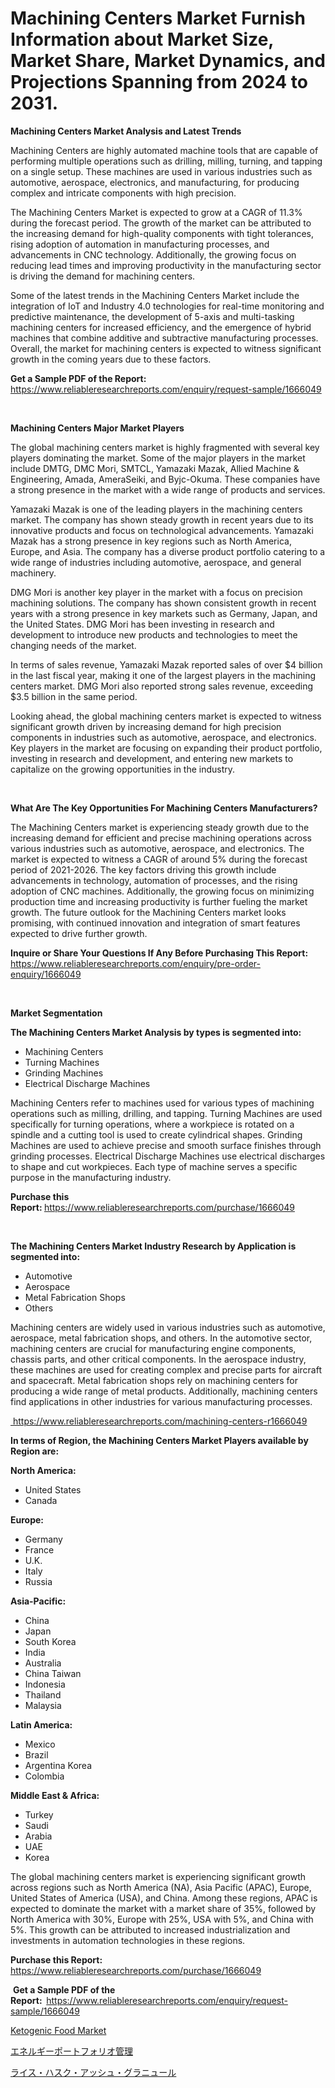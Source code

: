 <p><h1>Machining Centers Market Furnish Information about Market Size, Market Share, Market Dynamics, and Projections Spanning from 2024 to 2031.</h1></p><p><strong>Machining Centers Market Analysis and Latest Trends</strong></p>
<p><p>Machining Centers are highly automated machine tools that are capable of performing multiple operations such as drilling, milling, turning, and tapping on a single setup. These machines are used in various industries such as automotive, aerospace, electronics, and manufacturing, for producing complex and intricate components with high precision.</p><p>The Machining Centers Market is expected to grow at a CAGR of 11.3% during the forecast period. The growth of the market can be attributed to the increasing demand for high-quality components with tight tolerances, rising adoption of automation in manufacturing processes, and advancements in CNC technology. Additionally, the growing focus on reducing lead times and improving productivity in the manufacturing sector is driving the demand for machining centers.</p><p>Some of the latest trends in the Machining Centers Market include the integration of IoT and Industry 4.0 technologies for real-time monitoring and predictive maintenance, the development of 5-axis and multi-tasking machining centers for increased efficiency, and the emergence of hybrid machines that combine additive and subtractive manufacturing processes. Overall, the market for machining centers is expected to witness significant growth in the coming years due to these factors.</p></p>
<p><strong>Get a Sample PDF of the Report:&nbsp;</strong> <a href="https://www.reliableresearchreports.com/enquiry/request-sample/1666049">https://www.reliableresearchreports.com/enquiry/request-sample/1666049</a></p>
<p>&nbsp;</p>
<p><strong>Machining Centers Major Market Players</strong></p>
<p><p>The global machining centers market is highly fragmented with several key players dominating the market. Some of the major players in the market include DMTG, DMC Mori, SMTCL, Yamazaki Mazak, Allied Machine & Engineering, Amada, AmeraSeiki, and Byjc-Okuma. These companies have a strong presence in the market with a wide range of products and services.</p><p>Yamazaki Mazak is one of the leading players in the machining centers market. The company has shown steady growth in recent years due to its innovative products and focus on technological advancements. Yamazaki Mazak has a strong presence in key regions such as North America, Europe, and Asia. The company has a diverse product portfolio catering to a wide range of industries including automotive, aerospace, and general machinery.</p><p>DMG Mori is another key player in the market with a focus on precision machining solutions. The company has shown consistent growth in recent years with a strong presence in key markets such as Germany, Japan, and the United States. DMG Mori has been investing in research and development to introduce new products and technologies to meet the changing needs of the market.</p><p>In terms of sales revenue, Yamazaki Mazak reported sales of over $4 billion in the last fiscal year, making it one of the largest players in the machining centers market. DMG Mori also reported strong sales revenue, exceeding $3.5 billion in the same period.</p><p>Looking ahead, the global machining centers market is expected to witness significant growth driven by increasing demand for high precision components in industries such as automotive, aerospace, and electronics. Key players in the market are focusing on expanding their product portfolio, investing in research and development, and entering new markets to capitalize on the growing opportunities in the industry.</p></p>
<p>&nbsp;</p>
<p><strong>What Are The Key Opportunities For Machining Centers Manufacturers?</strong></p>
<p><p>The Machining Centers market is experiencing steady growth due to the increasing demand for efficient and precise machining operations across various industries such as automotive, aerospace, and electronics. The market is expected to witness a CAGR of around 5% during the forecast period of 2021-2026. The key factors driving this growth include advancements in technology, automation of processes, and the rising adoption of CNC machines. Additionally, the growing focus on minimizing production time and increasing productivity is further fueling the market growth. The future outlook for the Machining Centers market looks promising, with continued innovation and integration of smart features expected to drive further growth.</p></p>
<p><strong>Inquire or Share Your Questions If Any Before Purchasing This Report:</strong> <a href="https://www.reliableresearchreports.com/enquiry/pre-order-enquiry/1666049">https://www.reliableresearchreports.com/enquiry/pre-order-enquiry/1666049</a></p>
<p>&nbsp;</p>
<p><strong>Market Segmentation</strong></p>
<p><strong>The Machining Centers Market Analysis by types is segmented into:</strong></p>
<p><ul><li>Machining Centers</li><li>Turning Machines</li><li>Grinding Machines</li><li>Electrical Discharge Machines</li></ul></p>
<p><p>Machining Centers refer to machines used for various types of machining operations such as milling, drilling, and tapping. Turning Machines are used specifically for turning operations, where a workpiece is rotated on a spindle and a cutting tool is used to create cylindrical shapes. Grinding Machines are used to achieve precise and smooth surface finishes through grinding processes. Electrical Discharge Machines use electrical discharges to shape and cut workpieces. Each type of machine serves a specific purpose in the manufacturing industry.</p></p>
<p><strong>Purchase this Report:&nbsp;</strong><a href="https://www.reliableresearchreports.com/purchase/1666049">https://www.reliableresearchreports.com/purchase/1666049</a></p>
<p>&nbsp;</p>
<p><strong>The Machining Centers Market Industry Research by Application is segmented into:</strong></p>
<p><ul><li>Automotive</li><li>Aerospace</li><li>Metal Fabrication Shops</li><li>Others</li></ul></p>
<p><p>Machining centers are widely used in various industries such as automotive, aerospace, metal fabrication shops, and others. In the automotive sector, machining centers are crucial for manufacturing engine components, chassis parts, and other critical components. In the aerospace industry, these machines are used for creating complex and precise parts for aircraft and spacecraft. Metal fabrication shops rely on machining centers for producing a wide range of metal products. Additionally, machining centers find applications in other industries for various manufacturing processes.</p></p>
<p><a href="https://www.reliableresearchreports.com/machining-centers-r1666049">&nbsp;https://www.reliableresearchreports.com/machining-centers-r1666049</a></p>
<p><strong>In terms of Region, the Machining Centers Market Players available by Region are:</strong></p>
<p>
    <p> <strong> North America: </strong>
        <ul>
            <li>United States</li>
            <li>Canada</li>
        </ul>
        </p> 
    <p> <strong> Europe: </strong>
        <ul>
            <li>Germany</li>
            <li>France</li>
            <li>U.K.</li>
            <li>Italy</li>
            <li>Russia</li>
        </ul>
        </p> 
    <p> <strong> Asia-Pacific: </strong>
        <ul>
            <li>China</li>
            <li>Japan</li>
            <li>South Korea</li>
            <li>India</li>
            <li>Australia</li>
            <li>China Taiwan</li>
            <li>Indonesia</li>
            <li>Thailand</li>
            <li>Malaysia</li>
        </ul>
        </p> 
    <p> <strong> Latin America: </strong>
        <ul>
            <li>Mexico</li>
            <li>Brazil</li>
            <li>Argentina Korea</li>
            <li>Colombia</li>
        </ul>
        </p> 
    <p> <strong> Middle East & Africa: </strong>
        <ul>
            <li>Turkey</li>
            <li>Saudi</li>
            <li>Arabia</li>
            <li>UAE</li>
            <li>Korea</li>
        </ul>
    </p>
    </p>
<p><p>The global machining centers market is experiencing significant growth across regions such as North America (NA), Asia Pacific (APAC), Europe, United States of America (USA), and China. Among these regions, APAC is expected to dominate the market with a market share of 35%, followed by North America with 30%, Europe with 25%, USA with 5%, and China with 5%. This growth can be attributed to increased industrialization and investments in automation technologies in these regions.</p></p>
<p><strong>Purchase this Report: </strong><a href="https://www.reliableresearchreports.com/purchase/1666049">https://www.reliableresearchreports.com/purchase/1666049</a></p>
<p>&nbsp;<strong>Get a Sample PDF of the Report:&nbsp;&nbsp;</strong><a href="https://www.reliableresearchreports.com/enquiry/request-sample/1666049">https://www.reliableresearchreports.com/enquiry/request-sample/1666049</a></p>
<p><strong></strong></p>
<p><p><a href="https://three-jumbo-f6d.notion.site/Ketogenic-Food-Market-Report-Reveals-the-Latest-Trends-And-Growth-Opportunities-of-this-Market-38c08e1b345f40268efee480ec5e56df">Ketogenic Food Market</a></p><p><a href="https://medium.com/@akio198300/%E3%82%A8%E3%83%8D%E3%83%AB%E3%82%AE%E3%83%BC%E3%83%9D%E3%83%BC%E3%83%88%E3%83%95%E3%82%A9%E3%83%AA%E3%82%AA%E7%AE%A1%E7%90%86%E5%B8%82%E5%A0%B4-2031%E5%B9%B4%E3%81%BE%E3%81%A7%E3%81%AE%E3%83%88%E3%83%AC%E3%83%B3%E3%83%89-%E4%BA%88%E6%B8%AC-%E7%AB%B6%E4%BA%89%E5%88%86%E6%9E%90-d0c8dbca25e3">エネルギーポートフォリオ管理</a></p><p><a href="https://github.com/lababdou/Market-Research-Report-List-3/blob/main/283329228430.md">ライス・ハスク・アッシュ・グラニュール</a></p></p>
